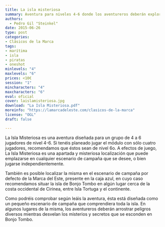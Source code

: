 ```yaml
---
title: La isla misteriosa
summary: Aventura para niveles 4-6 donde los aventureros deberán explorar una misteriosa isla llena de peligros
authors:
  - Pedro Gil "Steinkel"
date: 2015-06-26
type: post
categories:
- Clásicos de la Marca
tags:
- marítima
- isla
- piratas
- oneshot
minlevels: "4"
maxlevels: "6"
prices: <10€
session: "1"
mincharacters: "4"
maxcharacters: "6"
eval: oficial
cover: laislamisteriosa.jpg
download: "La Isla Misteriosa.pdf"
moreinfo: "https://lamarcadeleste.com/clasicos-de-la-marca"
license: "OGL"
draft: false

---
```


La Isla Misteriosa es una aventura diseñada para un grupo de 4 a 6 jugadores de nivel 4-6. Si tenéis planeado jugar el módulo con sólo cuatro jugadores, recomendamos que éstos sean de nivel 6o. A efectos de juego, La Isla Misteriosa es una apartada y misteriosa localización que puede emplazarse en cualquier escenario de campaña que se desee, o bien jugarse independientemente.

También es posible localizar la misma en el escenario de campaña por defecto de la Marca del Este, presente en la caja azul, en cuyo caso recomendamos situar la isla de Bonjo Tombo en algún lugar cerca de la costa occidental de Cirinea, entre Isla Tortuga y el continente.

Como podréis comprobar según leáis la aventura, ésta está diseñada como un pequeño escenario de campaña que comprendiera toda la isla. En algunos lugares de la misma, los aventureros deberán arrostrar peligros diversos mientras desvelan los misterios y secretos que se esconden en Bonjo Tombo.
